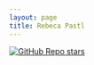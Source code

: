 ```yaml
---
layout: page
title: Rebeca Pastl
---
```


[![GitHub Repo stars](https://img.shields.io/github/stars/nicolas-van/bootstrap-4-github-pages?style=social)](https://github.com/rebecapastl/rebecapastl.github.io/)

